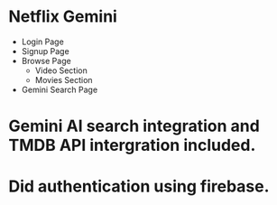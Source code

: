 
# Netflix Gemini

- Login Page
- Signup Page
- Browse Page
    - Video Section
    - Movies Section
- Gemini Search Page


# Gemini AI search integration and TMDB API intergration included.

# Did authentication using firebase.